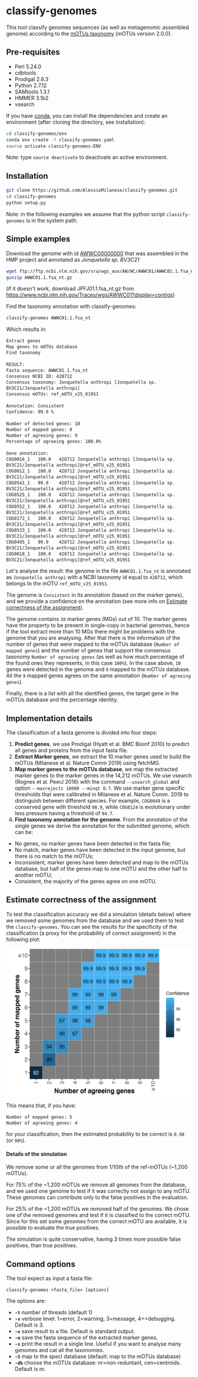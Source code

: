 classify-genomes
========
This tool classify genomes sequences (as well as metagenomic assembled genome) according to the [mOTUs taxonomy](https://github.com/motu-tool/mOTUs_v2) (mOTUs version 2.0.0).

Pre-requisites
--------------
* Perl 5.24.0
* cdbtools
* Prodigal 2.6.3
* Python 2.7.12
* SAMtools 1.3.1
* HMMER 3.1b2
* vsearch

If you have [conda](https://conda.io/docs/), you can install the dependencies and create an environment (after cloning the directory, see Installation):
```bash
cd classify-genomes/env
conda env create -f classify-genomes.yaml
source activate classify-genomes-ENV
```
Note: type `source deactivate` to deactivate an active environment.

Installation
--------------
```bash
git clone https://github.com/AlessioMilanese/classify-genomes.git
cd classify-genomes
python setup.py
```

Note: in the following examples we assume that the python script ```classify-genomes``` is in the system path.


Simple examples
--------------

Download the genome with id [AWWC00000000](https://www.ncbi.nlm.nih.gov/nuccore/AWWC00000000.1) that was assembled in the HMP project and annotated as *Jonquetella sp. BV3C21*
```bash
wget ftp://ftp.ncbi.nlm.nih.gov/sra/wgs_aux/AW/WC/AWWC01/AWWC01.1.fsa_nt.gz
gunzip AWWC01.1.fsa_nt.gz
```
(if it doesn't work, download JPFJ01.1.fsa_nt.gz from https://www.ncbi.nlm.nih.gov/Traces/wgs/AWWC01?display=contigs)

Find the taxonomy annotation with classify-genomes:
```bash
classify-genomes AWWC01.1.fsa_nt
```

Which results in:
```
Extract genes
Map genes to mOTUs database
Find taxonomy

RESULT:
Fasta sequence: AWWC01.1.fsa_nt
Consensus NCBI ID: 428712
Consensus taxonomy: Jonquetella anthropi [Jonquetella sp. BV3C21/Jonquetella anthropi]
Consensus mOTUs: ref_mOTU_v25_01951

Annotation: Consistent
Confidence: 99.9 %

Number of detected genes: 10
Number of mapped genes: 9
Number of agreeing genes: 9
Percentage of agreeing genes: 100.0%

Gene annotation:
COG0016_1	100.0	428712 Jonquetella anthropi [Jonquetella sp. BV3C21/Jonquetella anthropi]@ref_mOTU_v25_01951
COG0012_1	100.0	428712 Jonquetella anthropi [Jonquetella sp. BV3C21/Jonquetella anthropi]@ref_mOTU_v25_01951
COG0541_1	99.9	428712 Jonquetella anthropi [Jonquetella sp. BV3C21/Jonquetella anthropi]@ref_mOTU_v25_01951
COG0525_1	100.0	428712 Jonquetella anthropi [Jonquetella sp. BV3C21/Jonquetella anthropi]@ref_mOTU_v25_01951
COG0552_1	100.0	428712 Jonquetella anthropi [Jonquetella sp. BV3C21/Jonquetella anthropi]@ref_mOTU_v25_01951
COG0172_1	100.0	428712 Jonquetella anthropi [Jonquetella sp. BV3C21/Jonquetella anthropi]@ref_mOTU_v25_01951
COG0533_1	100.0	428712 Jonquetella anthropi [Jonquetella sp. BV3C21/Jonquetella anthropi]@ref_mOTU_v25_01951
COG0495_1	99.9	428712 Jonquetella anthropi [Jonquetella sp. BV3C21/Jonquetella anthropi]@ref_mOTU_v25_01951
COG0018_1	100.0	428712 Jonquetella anthropi [Jonquetella sp. BV3C21/Jonquetella anthropi]@ref_mOTU_v25_01951
```

Let's analyse the result: the genome in the file `AWWC01.1.fsa_nt` is annotated as `Jonquetella anthropi` with a NCBI taxonomy id equal to `428712`, which belongs to the mOTU `ref_mOTU_v25_01951`.

The genome is `Consistent` in its annotation (based on the marker genes), and we provide a confidence on the annotation (see more info on [Estimate correctness of the assignment](https://github.com/AlessioMilanese/classify-genomes#estimate-correctness-of-the-assignment)).

The genome contains `10` marker genes (MGs) out of 10. The marker genes have the property to be present in single-copy in bacterial genomes, hence if the tool extract more than 10 MGs there might be problems with the genome that you are analysing. After that there is the information of the number of genes that were mapped to the mOTUs database (`Number of mapped genes`) and the number of genes that support the consensus taxonomy `Number of agreeing genes` (as well as how much percentage of the found ones they represents, in this case `100%`). In the case above, `10` genes were detected in the genome and `9` mapped to the mOTUs database. All the `9` mapped genes agrees on the same annotation (`Number of agreeing genes`).

Finally, there is a list with all the identified genes, the target gene in the mOTUs database and the percentage identity.


Implementation details
--------------

The classification of a fasta genome is divided into four steps:

1. **Predict genes**, we use Prodigal (Hyatt et al. BMC Bioinf 2010) to predict all genes and proteins from the input fasta file.
2. **Extract Marker genes**, we extract the 10 marker genes used to build the mOTUs (Milanese et al. Nature Comm 2019) using fetchMG.
3. **Map marker genes to the mOTUs database**, we map the extracted marker genes to the marker genes in the 14,212 mOTUs. We use vsearch (Rognes et al. PeerJ 2016) with the command `--usearch_global` and option `--maxrejects 10000 --minqt 0.7`. We use marker gene specific thresholds that were calibrated in Milanese et al. Nature Comm. 2019 to distinguish between different species. For example, `COG0049` is a conserved gene with threshold `98.9`, while `COG0124` is evolutionary under less pressure having a threshold of `94.7`.
4. **Find taxonomy annotation for the genome**. From the annotation of the single genes we derive the annotation for the submitted genome, which can be:
* No genes, no marker genes have been detected in the fasta file;
* No match, marker genes have been detected in the input genome, but there is no match to the mOTUs;
* Inconsistent, marker genes have been detected and map to the mOTUs database, but half of the genes map to one mOTU and the other half to another mOTU;
* Consistent, the majority of the genes agree on one mOTU.


Estimate correctness of the assignment
--------------

To test the classification accuracy we did a simulation (details below) where we removed some genomes from the database and we used them to test the `classify-genomes`. You can see the results for the specificity of the classification (a proxy for the probability of correct assignment) in the following plot:

![alt text](https://github.com/AlessioMilanese/classify-genomes/blob/master/pics/prec_recall.png)

This means that, if you have:
```
Number of mapped genes: 5
Number of agreeing genes: 4
```
for your classification, then the estimated probability to be correct is `0.98` (or `98%`).

#### Details of the simulation

We remove some or all the genomes from 1/10th of the ref-mOTUs (~1,200 mOTUs).

For 75% of the ~1,200 mOTUs we remove all genomes from the database, and we used one genome to test if it was correctly not assign to any mOTU. These genomes can contribute only to the false positives in the evaluation.

For 25% of the ~1,200 mOTUs we removed half of the genomes. We chose one of the removed genomes and test if it is classified to the correct mOTU. Since for this set some genomes from the correct mOTU are available, it is possible to evaluate the true positives.

The simulation is quite conservative, having 3 times more possible false positives, than true positives.


Command options
--------------

The tool expect as input a fasta file:
```
classify-genomes <fasta_file> [options]
```

The options are:
* **`-t`** number of threads (default 1)
* **`-v`** verbose level: 1=error, 2=warning, 3=message, 4+=debugging. Default is 3.
* **`-o`** save result to a file. Default is standard output.
* **`-m`** save the fasta sequence of the extracted marker genes.
* **`-s`** print the result in a single line. Useful if you want to analyse many genomes and cat all the taxonomies.
* **`-S`** map to the specI database (default: map to the mOTUs database)
* **`-db`** choose the mOTUs database: nr=non-reduntant, cen=centroids. Default is nr.
